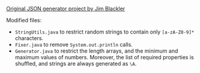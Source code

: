 [Original JSON generator project by Jim Blackler](https://github.com/jimblackler/jsongenerator)

Modified files:
  - `StringUtils.java` to restrict random strings to contain only `[a-zA-Z0-9]*` characters.
  - `Fixer.java` to remove `System.out.println` calls.
  - `Generator.java` to restrict the length arrays, and the minimum and maximum values of numbers. Moreover, the list of required properties is shuffled, and strings are always generated as `\A`.